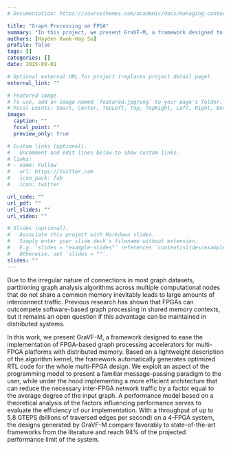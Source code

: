 ```yaml
---
# Documentation: https://sourcethemes.com/academic/docs/managing-content/

title: "Graph Processing on FPGA"
summary: "In this project, we present GraVF-M, a framework designed to ease the implementation of FPGA-based graph processing accelerators for multi-FPGA platforms with distributed memory."
authors: [Hayden Kwok-Hay So]
profile: false
tags: []
categories: []
date: 2015-09-01

# Optional external URL for project (replaces project detail page).
external_link: ""

# Featured image
# To use, add an image named `featured.jpg/png` to your page's folder.
# Focal points: Smart, Center, TopLeft, Top, TopRight, Left, Right, BottomLeft, Bottom, BottomRight.
image:
  caption: ""
  focal_point: ""
  preview_only: true

# Custom links (optional).
#   Uncomment and edit lines below to show custom links.
# links:
# - name: Follow
#   url: https://twitter.com
#   icon_pack: fab
#   icon: twitter

url_code: ""
url_pdf: ""
url_slides: ""
url_video: ""

# Slides (optional).
#   Associate this project with Markdown slides.
#   Simply enter your slide deck's filename without extension.
#   E.g. `slides = "example-slides"` references `content/slides/example-slides.md`.
#   Otherwise, set `slides = ""`.
slides: ""
---
```


Due to the irregular nature of connections in most graph datasets, partitioning graph analysis algorithms across multiple computational nodes that do not share a common memory inevitably leads to large amounts of interconnect traffic. Previous research has shown that FPGAs can outcompete software-based graph processing in shared memory contexts, but it remains an open question if this advantage can be maintained in distributed systems.


In this work, we present GraVF-M, a framework designed to ease the implementation of FPGA-based graph processing accelerators for multi-FPGA platforms with distributed memory. Based on a lightweight description of the algorithm kernel, the framework automatically generates optimized RTL code for the whole multi-FPGA design. We exploit an aspect of the programming model to present a familiar message-passing paradigm to the user, while under the hood implementing a more efficient architecture that can reduce the necessary inter-FPGA network traffic by a factor equal to the average degree of the input graph. A performance model based on a theoretical analysis of the factors influencing performance serves to evaluate the efficiency of our implementation. With a throughput of up to 5.8 GTEPS (billions of traversed edges per second) on a 4-FPGA system, the designs generated by GraVF-M compare favorably to state-of-the-art frameworks from the literature and reach 94% of the projected performance limit of the system.










































